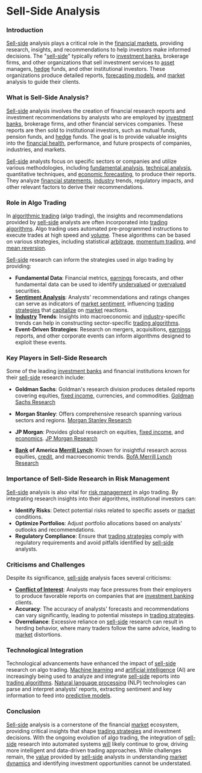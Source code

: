 # Sell-Side Analysis

### Introduction
[Sell-side](../s/sell-side.md) analysis plays a critical role in the [financial markets](../f/financial_market.md), providing research, insights, and recommendations to help investors make informed decisions. The "[sell-side](../s/sell-side.md)" typically refers to [investment banks](../i/investment_bank_(ib).md), brokerage firms, and other organizations that sell investment services to [asset](../a/asset.md) managers, [hedge](../h/hedge.md) funds, and other institutional investors. These organizations produce detailed reports, [forecasting models](../f/forecasting_models.md), and [market](../m/market.md) analysis to guide their clients.

### What is Sell-Side Analysis?
[Sell-side](../s/sell-side.md) analysis involves the creation of financial research reports and investment recommendations by analysts who are employed by [investment banks](../i/investment_bank_(ib).md), brokerage firms, and other financial services companies. These reports are then sold to institutional investors, such as mutual funds, pension funds, and [hedge](../h/hedge.md) funds. The goal is to provide valuable insights into the [financial health](../f/financial_health.md), performance, and future prospects of companies, industries, and markets.

[Sell-side](../s/sell-side.md) analysts focus on specific sectors or companies and utilize various methodologies, including [fundamental analysis](../f/fundamental_analysis.md), [technical analysis](../t/technical_analysis.md), quantitative techniques, and [economic forecasting](../e/economic_forecasting.md), to produce their reports. They analyze [financial statements](../f/financial_statements.md), [industry](../i/industry.md) trends, regulatory impacts, and other relevant factors to derive their recommendations.

### Role in Algo Trading
In [algorithmic trading](../a/algorithmic_trading.md) (algo trading), the insights and recommendations provided by [sell-side](../s/sell-side.md) analysts are often incorporated into [trading algorithms](../t/trading_algorithms.md). Algo trading uses automated pre-programmed instructions to execute trades at high speed and [volume](../v/volume.md). These algorithms can be based on various strategies, including statistical [arbitrage](../a/arbitrage.md), [momentum trading](../m/momentum_trading.md), and [mean reversion](../m/mean_reversion.md).

[Sell-side](../s/sell-side.md) research can inform the strategies used in algo trading by providing:

- **Fundamental Data**: Financial metrics, [earnings](../e/earnings.md) forecasts, and other fundamental data can be used to identify [undervalued](../u/undervalued.md) or [overvalued](../o/overvalued.md) securities.
- **[Sentiment Analysis](../s/sentiment_analysis.md)**: Analysts' recommendations and ratings changes can serve as indicators of [market sentiment](../m/market_sentiment.md), influencing [trading strategies](../t/trading_strategies.md) that [capitalize](../c/capitalize.md) on [market](../m/market.md) reactions.
- **[Industry](../i/industry.md) Trends**: Insights into macroeconomic and [industry](../i/industry.md)-specific trends can help in constructing sector-specific [trading algorithms](../t/trading_algorithms.md).
- **Event-Driven Strategies**: Research on mergers, acquisitions, [earnings](../e/earnings.md) reports, and other corporate events can inform algorithms designed to exploit these events.

### Key Players in Sell-Side Research
Some of the leading [investment banks](../i/investment_bank_(ib).md) and financial institutions known for their [sell-side](../s/sell-side.md) research include:

- **Goldman Sachs**: Goldman's research division produces detailed reports covering equities, [fixed income](../f/fixed_income.md), currencies, and commodities.
  [Goldman Sachs Research](https://www.goldmansachs.com/insights/pages/gs-research.html)

- **Morgan Stanley**: Offers comprehensive research spanning various sectors and regions.
  [Morgan Stanley Research](https://www.morganstanley.com/what-we-do/research.html)

- **JP Morgan**: Provides global research on equities, [fixed income](../f/fixed_income.md), and [economics](../e/economics.md).
  [JP Morgan Research](https://www.jpmorgan.com/global/research)

- **[Bank](../b/bank.md) of America [Merrill Lynch](../m/merrill_lynch.md)**: Known for insightful research across equities, [credit](../c/credit.md), and macroeconomic trends.
  [BofA Merrill Lynch Research](https://www.bofaml.com/en-us/content/research.html)

### Importance of Sell-Side Research in Risk Management
[Sell-side](../s/sell-side.md) analysis is also vital for [risk management](../r/risk_management.md) in algo trading. By integrating research insights into their algorithms, institutional investors can:

- **Identify Risks**: Detect potential risks related to specific assets or [market](../m/market.md) conditions.
- **Optimize Portfolios**: Adjust portfolio allocations based on analysts' outlooks and recommendations.
- **Regulatory Compliance**: Ensure that [trading strategies](../t/trading_strategies.md) comply with regulatory requirements and avoid pitfalls identified by [sell-side](../s/sell-side.md) analysts.

### Criticisms and Challenges
Despite its significance, [sell-side](../s/sell-side.md) analysis faces several criticisms:

- **[Conflict of Interest](../c/conflict_of_interest.md)**: Analysts may face pressures from their employers to produce favorable reports on companies that are [investment banking](../i/investment_banking.md) clients.
- **Accuracy**: The accuracy of analysts' forecasts and recommendations can vary significantly, leading to potential missteps in [trading strategies](../t/trading_strategies.md).
- **Overreliance**: Excessive reliance on [sell-side](../s/sell-side.md) research can result in herding behavior, where many traders follow the same advice, leading to [market](../m/market.md) distortions.

### Technological Integration
Technological advancements have enhanced the impact of [sell-side](../s/sell-side.md) research on algo trading. [Machine learning](../m/machine_learning.md) and [artificial intelligence](../a/artificial_intelligence_in_trading.md) (AI) are increasingly being used to analyze and integrate [sell-side](../s/sell-side.md) reports into [trading algorithms](../t/trading_algorithms.md). [Natural language processing](../n/natural_language_processing_(nlp)_in_trading.md) (NLP) technologies can parse and interpret analysts' reports, extracting sentiment and key information to feed into [predictive models](../p/predictive_models_in_trading.md).

### Conclusion
[Sell-side](../s/sell-side.md) analysis is a cornerstone of the financial [market](../m/market.md) ecosystem, providing critical insights that shape [trading strategies](../t/trading_strategies.md) and investment decisions. With the ongoing evolution of algo trading, the integration of [sell-side](../s/sell-side.md) research into automated systems [will](../w/will.md) likely continue to grow, driving more intelligent and data-driven trading approaches. While challenges remain, the [value](../v/value.md) provided by [sell-side](../s/sell-side.md) analysts in understanding [market dynamics](../m/market_dynamics.md) and identifying investment opportunities cannot be understated.
